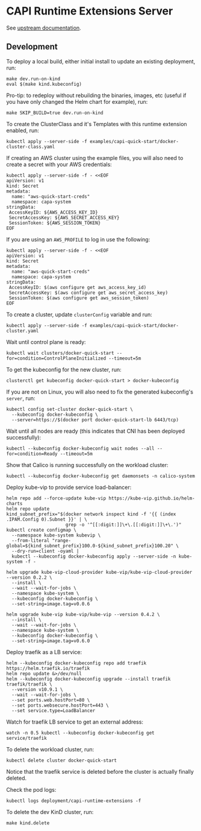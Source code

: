 <!--
 Copyright 2023 D2iQ, Inc. All rights reserved.
 SPDX-License-Identifier: Apache-2.0
 -->

# CAPI Runtime Extensions Server

See [upstream documentation](https://cluster-api.sigs.k8s.io/tasks/experimental-features/runtime-sdk/index.html).

## Development

To deploy a local build, either initial install to update an existing deployment, run:

```shell
make dev.run-on-kind
eval $(make kind.kubeconfig)
```

Pro-tip: to redeploy without rebuilding the binaries, images, etc (useful if you have only changed the Helm chart for
example), run:

```shell
make SKIP_BUILD=true dev.run-on-kind
```

To create the ClusterClass and it's Templates with this runtime extension enabled, run:

```shell
kubectl apply --server-side -f examples/capi-quick-start/docker-cluster-class.yaml
```

If creating an AWS cluster using the example files, you will also need to create a secret with your AWS credentials:

```shell
kubectl apply --server-side -f - <<EOF
apiVersion: v1
kind: Secret
metadata:
  name: "aws-quick-start-creds"
  namespace: capa-system
stringData:
 AccessKeyID: ${AWS_ACCESS_KEY_ID}
 SecretAccessKey: ${AWS_SECRET_ACCESS_KEY}
 SessionToken: ${AWS_SESSION_TOKEN}
EOF
```

If you are using an `AWS_PROFILE` to log in use the following:

```shell
kubectl apply --server-side -f - <<EOF
apiVersion: v1
kind: Secret
metadata:
  name: "aws-quick-start-creds"
  namespace: capa-system
stringData:
 AccessKeyID: $(aws configure get aws_access_key_id)
 SecretAccessKey: $(aws configure get aws_secret_access_key)
 SessionToken: $(aws configure get aws_session_token)
EOF
```

To create a cluster, update `clusterConfig` variable and run:

```shell
kubectl apply --server-side -f examples/capi-quick-start/docker-cluster.yaml
```

Wait until control plane is ready:

```shell
kubectl wait clusters/docker-quick-start --for=condition=ControlPlaneInitialized --timeout=5m
```

To get the kubeconfig for the new cluster, run:

```shell
clusterctl get kubeconfig docker-quick-start > docker-kubeconfig
```

If you are not on Linux, you will also need to fix the generated kubeconfig's `server`, run:

```shell
kubectl config set-cluster docker-quick-start \
  --kubeconfig docker-kubeconfig \
  --server=https://$(docker port docker-quick-start-lb 6443/tcp)
```

Wait until all nodes are ready (this indicates that CNI has been deployed successfully):

```shell
kubectl --kubeconfig docker-kubeconfig wait nodes --all --for=condition=Ready --timeout=5m
```

Show that Calico is running successfully on the workload cluster:

```shell
kubectl --kubeconfig docker-kubeconfig get daemonsets -n calico-system
```

Deploy kube-vip to provide service load-balancer:

```shell
helm repo add --force-update kube-vip https://kube-vip.github.io/helm-charts
helm repo update
kind_subnet_prefix="$(docker network inspect kind -f '{{ (index .IPAM.Config 0).Subnet }}' | \
                      grep -o '^[[:digit:]]\+\.[[:digit:]]\+\.')"
kubectl create configmap \
  --namespace kube-system kubevip \
  --from-literal "range-global=${kind_subnet_prefix}100.0-${kind_subnet_prefix}100.20" \
  --dry-run=client -oyaml |
  kubectl --kubeconfig docker-kubeconfig apply --server-side -n kube-system -f -

helm upgrade kube-vip-cloud-provider kube-vip/kube-vip-cloud-provider --version 0.2.2 \
  --install \
  --wait --wait-for-jobs \
  --namespace kube-system \
  --kubeconfig docker-kubeconfig \
  --set-string=image.tag=v0.0.6

helm upgrade kube-vip kube-vip/kube-vip --version 0.4.2 \
  --install \
  --wait --wait-for-jobs \
  --namespace kube-system \
  --kubeconfig docker-kubeconfig \
  --set-string=image.tag=v0.6.0
```

Deploy traefik as a LB service:

```shell
helm --kubeconfig docker-kubeconfig repo add traefik https://helm.traefik.io/traefik
helm repo update &>/dev/null
helm --kubeconfig docker-kubeconfig upgrade --install traefik traefik/traefik \
  --version v10.9.1 \
  --wait --wait-for-jobs \
  --set ports.web.hostPort=80 \
  --set ports.websecure.hostPort=443 \
  --set service.type=LoadBalancer
```

Watch for traefik LB service to get an external address:

```shell
watch -n 0.5 kubectl --kubeconfig docker-kubeconfig get service/traefik
```

To delete the workload cluster, run:

```shell
kubectl delete cluster docker-quick-start
```

Notice that the traefik service is deleted before the cluster is actually finally deleted.

Check the pod logs:

```shell
kubectl logs deployment/capi-runtime-extensions -f
```

To delete the dev KinD cluster, run:

```shell
make kind.delete
```
